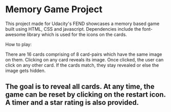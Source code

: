 Memory Game Project
===================

This project made for Udacity's FEND showcases a memory based game built using HTML, CSS and javascript. Dependencies include the font-awesome library which is used for the icons on the cards.

How to play:

There are 16 cards comprising of 8 card-pairs which have the same image on them. Clicking on any card reveals its image. Once clicked, the user can click on any other card. If the cards match, they stay revealed or else the image gets hidden.

The goal is to reveal all cards. At any time, the game can be reset by clicking on the restart icon. A timer and a star rating is also provided.
------------------------------------------------------------------------------------------------------------------------------------------------
